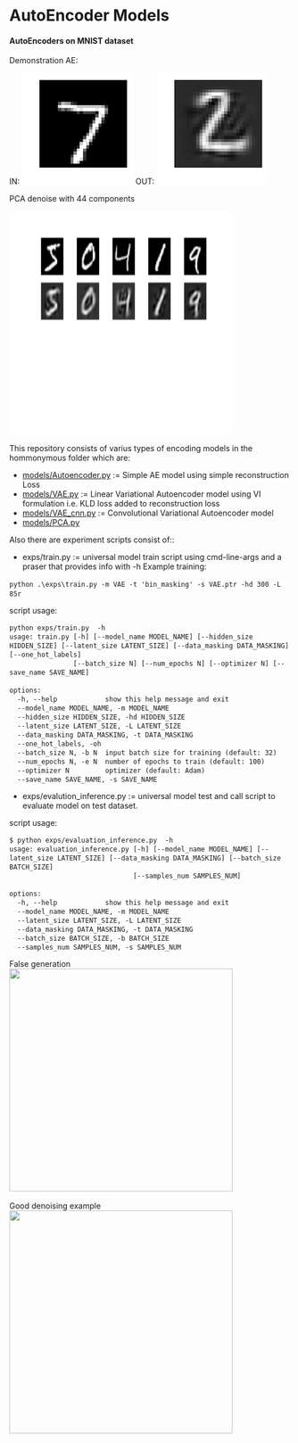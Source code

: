 # AutoEncoder Models
#### AutoEncoders on MNIST dataset
Demonstration AE:

IN:
![In](https://github.com/ArtoriasAbyssslayer/DeepLearning-NNets/blob/master/AutoEncoders/in.gif)
OUT:
![Generated](https://github.com/ArtoriasAbyssslayer/DeepLearning-NNets/blob/master/AutoEncoders/out.gif)


PCA denoise with 44 components


<img src="https://github.com/ArtoriasAbyssslayer/DeepLearning-NNets/blob/master/AutoEncoders/Results/PCA_denoised.png" width="400" height="400"/>



This repository consists of varius types of encoding models in the hommonymous folder which are:
* [models/Autoencoder.py](https://github.com/ArtoriasAbyssslayer/DeepLearning-NNets/blob/master/AutoEncoders/models/Autoencoder.py) := Simple AE model using simple reconstruction Loss
* [models/VAE.py](https://github.com/ArtoriasAbyssslayer/DeepLearning-NNets/blob/master/AutoEncoders/models/VAE.py) := Linear Variational Autoencoder model using VI formulation i.e. KLD loss added to reconstruction loss
* [models/VAE_cnn.py](https://github.com/ArtoriasAbyssslayer/DeepLearning-NNets/blob/master/AutoEncoders/models/VAE_cnn.py) := Convolutional Variational Autoencoder model
* [models/PCA.py](https://github.com/ArtoriasAbyssslayer/DeepLearning-NNets/blob/master/AutoEncoders/models/PCA_denoise.py)

Also there are experiment scripts consist of::
* exps/train.py := universal model train script using cmd-line-args and a praser that provides info with -h
Example training:

``` python .\exps\train.py -m VAE -t 'bin_masking' -s VAE.ptr -hd 300 -L 85r ```

script usage:
```
python exps/train.py  -h
usage: train.py [-h] [--model_name MODEL_NAME] [--hidden_size HIDDEN_SIZE] [--latent_size LATENT_SIZE] [--data_masking DATA_MASKING] [--one_hot_labels]
                [--batch_size N] [--num_epochs N] [--optimizer N] [--save_name SAVE_NAME]

options:
  -h, --help            show this help message and exit
  --model_name MODEL_NAME, -m MODEL_NAME
  --hidden_size HIDDEN_SIZE, -hd HIDDEN_SIZE
  --latent_size LATENT_SIZE, -L LATENT_SIZE
  --data_masking DATA_MASKING, -t DATA_MASKING
  --one_hot_labels, -oh
  --batch_size N, -b N  input batch size for training (default: 32)
  --num_epochs N, -e N  number of epochs to train (default: 100)
  --optimizer N         optimizer (default: Adam)
  --save_name SAVE_NAME, -s SAVE_NAME
```
* exps/evalution_inference.py := universal model test and call script to evaluate model on test dataset.

script usage:
``` 
$ python exps/evaluation_inference.py  -h
usage: evaluation_inference.py [-h] [--model_name MODEL_NAME] [--latent_size LATENT_SIZE] [--data_masking DATA_MASKING] [--batch_size BATCH_SIZE]
                               [--samples_num SAMPLES_NUM]

options:
  -h, --help            show this help message and exit
  --model_name MODEL_NAME, -m MODEL_NAME
  --latent_size LATENT_SIZE, -L LATENT_SIZE
  --data_masking DATA_MASKING, -t DATA_MASKING
  --batch_size BATCH_SIZE, -b BATCH_SIZE
  --samples_num SAMPLES_NUM, -s SAMPLES_NUM  
 ```
 
 
 
 False generation
<img src="https://github.com/ArtoriasAbyssslayer/DeepLearning-NNets/blob/master/AutoEncoders/Results/bin_masking_VAE_100epoch_reconstruction.png" width="400" height="400"/>

Good denoising example 
<img src="https://github.com/ArtoriasAbyssslayer/DeepLearning-NNets/blob/master/AutoEncoders/Results/PCA_denoised_154.png" width="400" height="400"/>

